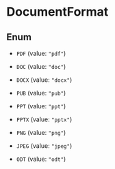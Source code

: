 

# DocumentFormat

## Enum


* `PDF` (value: `"pdf"`)

* `DOC` (value: `"doc"`)

* `DOCX` (value: `"docx"`)

* `PUB` (value: `"pub"`)

* `PPT` (value: `"ppt"`)

* `PPTX` (value: `"pptx"`)

* `PNG` (value: `"png"`)

* `JPEG` (value: `"jpeg"`)

* `ODT` (value: `"odt"`)



